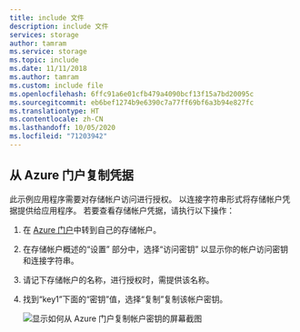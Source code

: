 ```yaml
---
title: include 文件
description: include 文件
services: storage
author: tamram
ms.service: storage
ms.topic: include
ms.date: 11/11/2018
ms.author: tamram
ms.custom: include file
ms.openlocfilehash: 6ffc91a6e01cfb479a4090bcf13f15a7bd20095c
ms.sourcegitcommit: eb6bef1274b9e6390c7a77ff69bf6a3b94e827fc
ms.translationtype: HT
ms.contentlocale: zh-CN
ms.lasthandoff: 10/05/2020
ms.locfileid: "71203942"
---
```

## <a name="copy-your-credentials-from-the-azure-portal"></a>从 Azure 门户复制凭据

此示例应用程序需要对存储帐户访问进行授权。 以连接字符串形式将存储帐户凭据提供给应用程序。 若要查看存储帐户凭据，请执行以下操作：

1. 在 [Azure 门户](https://portal.azure.com)中转到自己的存储帐户。
1. 在存储帐户概述的“设置”  部分中，选择“访问密钥”  以显示你的帐户访问密钥和连接字符串。
1. 请记下存储帐户的名称，进行授权时，需提供该名称。   
1. 找到“key1”下面的“密钥”值，选择“复制”复制该帐户密钥。   

    ![显示如何从 Azure 门户复制帐户密钥的屏幕截图](media/storage-copy-account-key-portal/portal-account-key.png)

